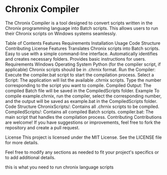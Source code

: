 # Chronix Compiler
The Chronix Compiler is a tool designed to convert scripts written in the Chronix programming language into Batch scripts. This allows users to run their Chronix scripts on Windows systems seamlessly.

Table of Contents
Features
Requirements
Installation
Usage
Code Structure
Contributing
License
Features
Translates Chronix scripts into Batch scripts.
Easy to use with a simple command-line interface.
Automatically identifies and creates necessary folders.
Provides basic instructions for users.
Requirements
Windows Operating System
Python (for the compiler script, if applicable)
Chronix scripts should be in .chrnix format.
Run the Compiler: Execute the compiler.bat script to start the compilation process.
Select a Script: The application will list the available .chrnix scripts. Type the number corresponding to the script you want to compile.
Compiled Output: The compiled Batch file will be saved in the CompiledScripts folder.
Example
To compile example.chrnix, run the compiler, select the corresponding number, and the output will be saved as example.bat in the CompiledScripts folder.
Code Structure
ChronixScripts/: Contains all .chrnix scripts to be compiled.
CompiledScripts/: Contains all compiled Batch scripts.
compiler.bat: The main script that handles the compilation process.
Contributing
Contributions are welcome! If you have suggestions or improvements, feel free to fork the repository and create a pull request.

License
This project is licensed under the MIT License. See the LICENSE file for more details.

Feel free to modify any sections as needed to fit your project's specifics or to add additional details.

this is what you need to run chronix language scripts
